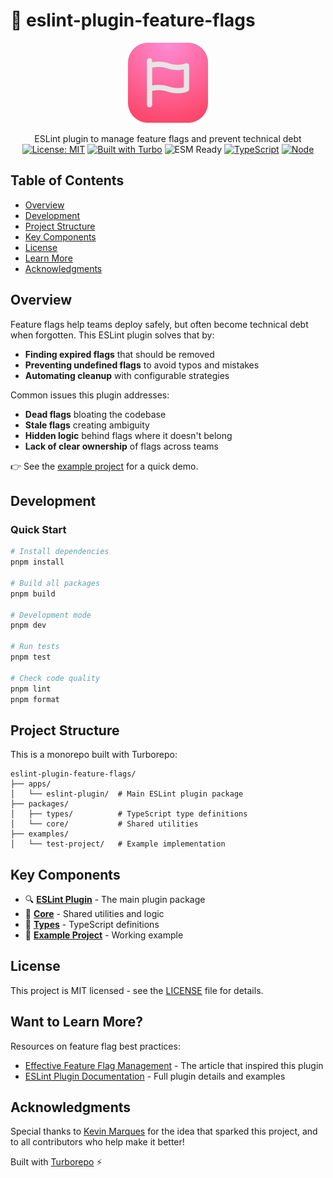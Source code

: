 # 🚀 eslint-plugin-feature-flags

<p align="center">
  <img src="./assets/icon.svg" width="128" height="128" alt="Eslint Plugin Feature Flags Logo" />
</p>

<div align="center">
  ESLint plugin to manage feature flags and prevent technical debt
</div>

<div align="center">
  <a href="https://opensource.org/licenses/MIT"><img src="https://img.shields.io/badge/License-MIT-blue.svg" alt="License: MIT"></a>
  <a href="https://turbo.build/"><img src="https://img.shields.io/badge/Built%20with-Turborepo-blueviolet" alt="Built with Turbo"></a>
  <img src="https://img.shields.io/badge/ESM-Ready-green" alt="ESM Ready">
  <a href="https://www.typescriptlang.org/"><img src="https://img.shields.io/badge/TypeScript-007ACC?logo=typescript&logoColor=white" alt="TypeScript"></a>
  <a href="https://nodejs.org"><img src="https://img.shields.io/badge/node-v18+-green.svg" alt="Node"></a>
</div>

## Table of Contents

- [Overview](#overview)
- [Development](#development)
- [Project Structure](#project-structure)
- [Key Components](#key-components)
- [License](#license)
- [Learn More](#want-to-learn-more)
- [Acknowledgments](#acknowledgments)

## Overview

Feature flags help teams deploy safely, but often become technical debt when forgotten. This ESLint plugin solves that by:

- **Finding expired flags** that should be removed
- **Preventing undefined flags** to avoid typos and mistakes
- **Automating cleanup** with configurable strategies

Common issues this plugin addresses:

- **Dead flags** bloating the codebase
- **Stale flags** creating ambiguity
- **Hidden logic** behind flags where it doesn't belong
- **Lack of clear ownership** of flags across teams

👉 See the [example project](./examples/test-project/) for a quick demo.

## Development

### Quick Start

```bash
# Install dependencies
pnpm install

# Build all packages
pnpm build

# Development mode
pnpm dev

# Run tests
pnpm test

# Check code quality
pnpm lint
pnpm format
```

## Project Structure

This is a monorepo built with Turborepo:

```
eslint-plugin-feature-flags/
├── apps/
│   └── eslint-plugin/  # Main ESLint plugin package
├── packages/
│   ├── types/          # TypeScript type definitions
│   └── core/           # Shared utilities
├── examples/
│   └── test-project/   # Example implementation
```

## Key Components

- 🔍 **[ESLint Plugin](./apps/eslint-plugin/)** - The main plugin package
- 🧩 **[Core](./packages/core/)** - Shared utilities and logic
- 📝 **[Types](./packages/types/)** - TypeScript definitions
- 🧪 **[Example Project](./examples/test-project/)** - Working example

## License

This project is MIT licensed - see the [LICENSE](LICENSE) file for details.

## Want to Learn More?

Resources on feature flag best practices:

- [Effective Feature Flag Management](https://arnaudzg.substack.com/p/effective-feature-flag-management) - The article that inspired this plugin
- [ESLint Plugin Documentation](./apps/eslint-plugin/README.md) - Full plugin details and examples

## Acknowledgments

Special thanks to [Kevin Marques](https://github.com/marques-kevin) for the idea that sparked this project, and to all contributors who help make it better!

Built with [Turborepo](https://turbo.build/) ⚡️
